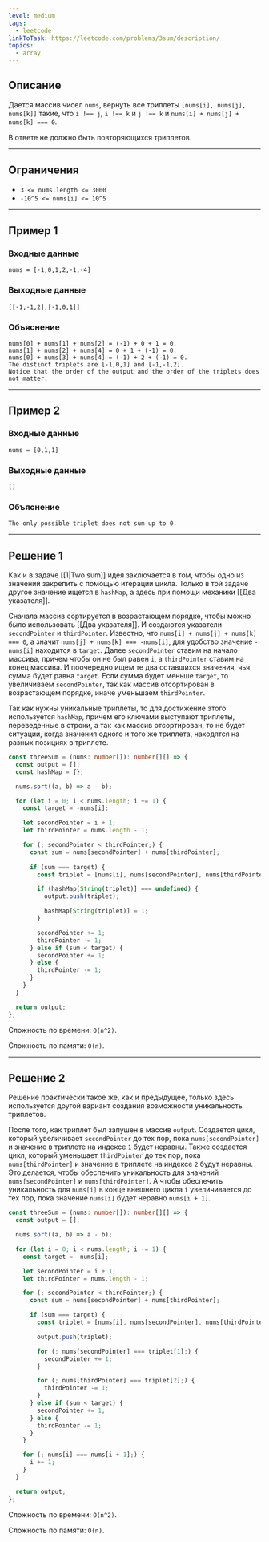 ```yaml
---
level: medium
tags:
  - leetcode
linkToTask: https://leetcode.com/problems/3sum/description/
topics:
  - array
---
```

## Описание

Дается массив чисел `nums`, вернуть все триплеты `[nums[i], nums[j], nums[k]]` такие, что `i !== j`, `i !== k` и `j !== k` и `nums[i] + nums[j] + nums[k] === 0`.

В ответе не должно быть повторяющихся триплетов.

---
## Ограничения

- `3 <= nums.length <= 3000`
- `-10^5 <= nums[i] <= 10^5`

---
## Пример 1

### Входные данные

```
nums = [-1,0,1,2,-1,-4]
```
### Выходные данные

```
[[-1,-1,2],[-1,0,1]]
```
### Объяснение

```
nums[0] + nums[1] + nums[2] = (-1) + 0 + 1 = 0.
nums[1] + nums[2] + nums[4] = 0 + 1 + (-1) = 0.
nums[0] + nums[3] + nums[4] = (-1) + 2 + (-1) = 0.
The distinct triplets are [-1,0,1] and [-1,-1,2].
Notice that the order of the output and the order of the triplets does not matter.
```

---
## Пример 2

### Входные данные

```
nums = [0,1,1]
```
### Выходные данные

```
[]
```
### Объяснение

```
The only possible triplet does not sum up to 0.
```

---
## Решение 1

Как и в задаче [[1|Two sum]] идея заключается в том, чтобы одно из значений закрепить с помощью итерации цикла. Только в той задаче другое значение ищется в `hashMap`, а здесь при помощи механики [[Два указателя]].

Сначала массив сортируется в возрастающем порядке, чтобы можно было использовать [[Два указателя]]. И создаются указатели `secondPointer` и `thirdPointer`. Известно, что `nums[i] + nums[j] + nums[k] === 0`, а значит `nums[j] + nums[k] === -nums[i]`, для удобство значение `-nums[i]` находится в `target`. Далее `secondPointer` ставим на начало массива, причем чтобы он не был равен `i`, а `thirdPointer` ставим на конец массива. И поочередно ищем те два оставшихся значения, чья сумма будет равна `target`. Если сумма будет меньше `target`, то увеличиваем `secondPointer`, так как массив отсортирован в возрастающем порядке, иначе уменьшаем `thirdPointer`.

Так как нужны уникальные триплеты, то для достижение этого используется `hashMap`, причем его ключами выступают триплеты, переведенные в строки, а так как массив отсортирован, то не будет ситуации, когда значения одного и того же триплета, находятся на разных позициях в триплете.

```typescript
const threeSum = (nums: number[]): number[][] => {
  const output = [];
  const hashMap = {};

  nums.sort((a, b) => a - b);

  for (let i = 0; i < nums.length; i += 1) {
    const target = -nums[i];

    let secondPointer = i + 1;
    let thirdPointer = nums.length - 1;

    for (; secondPointer < thirdPointer;) {
      const sum = nums[secondPointer] + nums[thirdPointer];
      
      if (sum === target) {
        const triplet = [nums[i], nums[secondPointer], nums[thirdPointer]];

        if (hashMap[String(triplet)] === undefined) {
          output.push(triplet);

          hashMap[String(triplet)] = 1;
        }

        secondPointer += 1;
        thirdPointer -= 1;
      } else if (sum < target) {
        secondPointer += 1;
      } else {
        thirdPointer -= 1;
      }
    }
  }

  return output;
};
```

Сложность по времени: `O(n^2)`.

Сложность по памяти: `O(n)`.

---
## Решение 2

Решение практически такое же, как и предыдущее, только здесь используется другой вариант создания возможности уникальность триплетов.

После того, как триплет был запушен в массив `output`. Создается цикл, который увеличивает `secondPointer` до тех пор, пока `nums[secondPointer]` и значение в триплете на индексе `1` будет неравны. Также создается цикл, который уменьшает `thirdPointer` до тех пор, пока `nums[thirdPointer]` и значение в триплете на индексе `2` будут неравны. Это делается, чтобы обеспечить уникальность для значений `nums[secondPointer]` и `nums[thirdPointer]`. А чтобы обеспечить уникальность для `nums[i]` в конце внешнего цикла `i` увеличивается до тех пор, пока значение `nums[i]` будет неравно `nums[i + 1]`.

```typescript
const threeSum = (nums: number[]): number[][] => {
  const output = [];

  nums.sort((a, b) => a - b);

  for (let i = 0; i < nums.length; i += 1) {
    const target = -nums[i];

    let secondPointer = i + 1;
    let thirdPointer = nums.length - 1;

    for (; secondPointer < thirdPointer;) {
      const sum = nums[secondPointer] + nums[thirdPointer];

      if (sum === target) {
        const triplet = [nums[i], nums[secondPointer], nums[thirdPointer]];

        output.push(triplet);

        for (; nums[secondPointer] === triplet[1];) {
          secondPointer += 1;
        }

        for (; nums[thirdPointer] === triplet[2];) {
          thirdPointer -= 1;
        }
      } else if (sum < target) {
        secondPointer += 1;
      } else {
        thirdPointer -= 1;
      }
    }

    for (; nums[i] === nums[i + 1];) {
      i += 1;
    }
  }

  return output;
};
```

Сложность по времени: `O(n^2)`.

Сложность по памяти: `O(n)`.